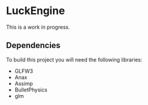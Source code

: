 LuckEngine
==========

This is a work in progress.

Dependencies
------------

To build this project you will need the following libraries:

 * GLFW3
 * Anax
 * Assimp
 * BulletPhysics
 * glm